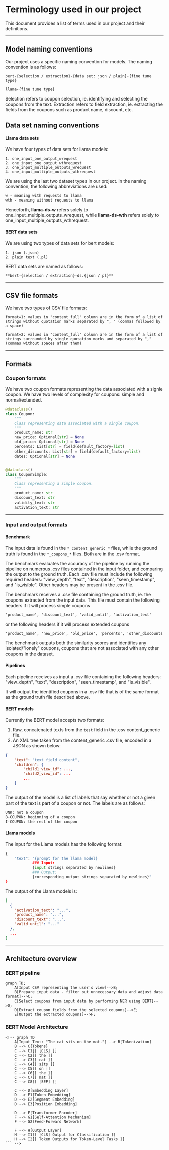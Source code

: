 # Terminology used in our project
This document provides a list of terms used in our project and their definitions. 

___ 
## Model naming conventions
Our project uses a specific naming convention for models. The naming convention is as follows:

    bert-{selection / extraction}-{data set: json / plain}-{fine tune type}

    llama-{fine tune type}

Selection refers to coupon selection, ie. identifying and selecting the coupons from the text. Extraction refers to field extraction, ie. extracting the fields from the coupons such as product name, discount, etc.

## Data set naming conventions
#### Llama data sets

We have four types of data sets for llama models:

    1. one_input_one_output_wrequest
    2. one_input_one_output_wthrequest
    3. one_input_multiple_outputs_wrequest
    4. one_input_multiple_outputs_wthrequest

We are using the last two dataset types in our project.
In the naming convention, the following abbreviations are used:

    w - meaning with requests to llama
    wth - meaning without requests to llama

Henceforth, **llama-ds-w** refers solely to one_input_multiple_outputs_wrequest, while **llama-ds-wth** refers solely to one_input_multiple_outputs_wthrequest.

#### BERT data sets
We are using two types of data sets for bert models:

    1. json (.json)
    2. plain text (.pl)

BERT data sets are named as follows:

    **bert-{selection / extraction}-ds.{json / pl}**

___
## CSV file formats
We have two types of CSV file formats:

    format=1: values in "content_full" column are in the form of a list of strings without quotation marks separated by ", " (commas followed by a space)

    format=2: values in "content_full" column are in the form of a list of strings surrounded by single quotation marks and separated by "," (commas without spaces after them)

___
## Formats
### Coupon formats
We have two coupon formats representing the data associated with a signle coupon. We have two levels of complexity for coupons: simple and normal/extended.

```python
@dataclass()
class Coupon:
    """
    Class representing data associated with a single coupon.
    """
    product_name: str
    new_price: Optional[str] = None
    old_price: Optional[str] = None
    percents: List[str] = field(default_factory=list)
    other_discounts: List[str] = field(default_factory=list)
    dates: Optional[str] = None


@dataclass()
class CouponSimple:
    """
    Class representing a simple coupon.
    """
    product_name: str
    discount_text: str
    validity_text: str
    activation_text: str
``` 
___
### Input and output formats

#### Benchmark

The input data is found in the `*_content_generic_*` files, while the ground truth is found in the `*_coupons_*` files. Both are in the .csv format.

The benchmark evaluates the accuracy of the pipeline by running the pipeline on numerous .csv files contained in the input folder, and comparing the output to the ground truth. Each .csv file must include the following required headers: "view_depth", "text", "description", "seen_timestamp", and "is_visible". Other headers may be present in the .csv file. 

The benchmark receives a .csv file containing the ground truth, ie. the coupons extracted from the input data. This file must contain the following headers if it will process simple coupons
```txt
'product_name', 'discount_text', 'valid_until', 'activation_text'

```
or the following headers if it will process extended coupons
```txt
'product_name', 'new_price', 'old_price', 'percents', 'other_discounts', 'dates'
```

The benchmark outputs both the similarity scores and identifies any isolated/"lonely" coupons, coupons that are not associated with any other coupons in the dataset.

#### Pipelines

Each pipeline receives as input a .csv file containing the following headers: "view_depth", "text", "description", "seen_timestamp", and "is_visible". 

It will output the identified coupons in a .csv file that is of the same format as the ground truth file described above.

#### BERT models
Currently the BERT model accepts two formats:
1. Raw, concatenated texts from the `test` field in the .csv content_generic file.
2. An XML tree taken from the content_generic .csv file, encoded in a JSON as shown below:

```json
{
    "text": "text field content",
    "children": {
        "child1_view_id": ...,
        "child2_view_id": ...
        ...
    }
}
```

The output of the model is a list of labels that say whether or not a given part of the text is part of a coupon or not. The labels are as follows:
```txt
UNK: not a coupon
B-COUPON: beginning of a coupon
I-COUPON: the rest of the coupon
```

#### Llama models
The input for the Llama models has the following format:
```python
{
    "text": "{prompt for the llama model}
            ### Input: 
            {input strings separated by newlines}
            ### Output:
            {corresponding output strings separated by newlines}" 
}
```

The output of the Llama models is:
```json
[
  {
    "activation_text": "...",
    "product_name": "...",
    "discount_text": "...",
    "valid_until": "..."
  },
  ...
]
```

___
## Architecture overview

### BERT pipeline

```mermaid
graph TD;
    A[Input CSV representing the user's view]-->B;
    B[Prepare input data - filter out unnecessary data and adjust data format]-->C;
    C[Select coupons from input data by performing NER using BERT]-->D;
    D[Extract coupon fields from the selected coupons]-->E;
    E[Output the extracted coupons]-->F;
```

### BERT Model Architecture

```mermaid
<!-- graph TD
    A[Input Text: "The cat sits on the mat."] --> B[Tokenization]
    B --> C{Tokens}
    C --> C1[[ [CLS] ]]
    C --> C2[[ the ]]
    C --> C3[[ cat ]]
    C --> C4[[ sits ]]
    C --> C5[[ on ]]
    C --> C6[[ the ]]
    C --> C7[[ mat ]]
    C --> C8[[ [SEP] ]]

    C --> D[Embedding Layer]
    D --> E1[Token Embedding]
    D --> E2[Segment Embedding]
    D --> E3[Position Embedding]

    D --> F[Transformer Encoder]
    F --> G1[Self-Attention Mechanism]
    F --> G2[Feed-Forward Network]

    F --> H[Output Layer]
    H --> I1[[ [CLS] Output for Classification ]]
    H --> I2[[ Token Outputs for Token-Level Tasks ]]
``` -->
